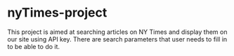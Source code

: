 # nyTimes-project

This project is aimed at searching articles on NY Times and display them on our site using API key. There are search parameters that user needs to fill in to be able to do it. 